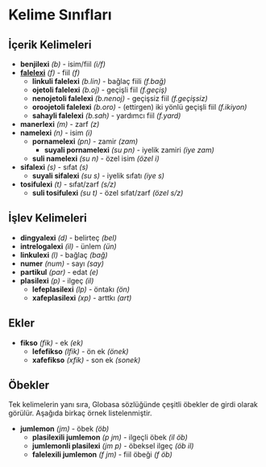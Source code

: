 <h1>Kelime Sınıfları</h1>
<p>
</p>
<h2>İçerik Kelimeleri</h2>
<ul>
    <li><strong>benjilexi</strong> <em>(b)</em> - isim/fiil <em>(i/f)</em></li>
    <li><strong><a href="./inharelexi.html#falelexili_klase">falelexi</a></strong> <em>(f)</em> - fiil <em>(f)</em>
        <ul>
            <li><strong>linkuli falelexi</strong> <em>(b.lin)</em> - bağlaç fiili <em>(f.bağ)</em></li>
            <li><strong>ojetoli falelexi</strong> <em>(b.oj)</em> - geçişli fiil <em>(f.geçiş)</em></li>
            <li><strong>nenojetoli falelexi</strong> <em>(b.nenoj)</em> - geçişsiz fiil <em>(f.geçişsiz)</em></li>
            <li><strong>oroojetoli falelexi</strong> <em>(b.oro)</em> - (ettirgen) iki yönlü geçişli fiil <em>(f.ikiyon)</em>
            </li>
            <li><strong>sahayli falelexi</strong> <em>(b.sah)</em> - yardımcı fiil <em>(f.yard)</em></li>
        </ul>
    </li>
    <li><strong>manerlexi</strong> <em>(m)</em> - zarf <em>(z)</em></li>
    <li><strong>namelexi</strong> <em>(n)</em> - isim <em>(i)</em>
        <ul>
            <li><strong>pornamelexi</strong> <em>(pn)</em> - zamir <em>(zam)</em>
                <ul>
                    <li><strong>suyali pornamelexi</strong> <em>(su pn)</em> - iyelik zamiri <em>(iye zam)</em></li>
                </ul>
            </li>
            <li><strong>suli namelexi</strong> <em>(su n)</em> - özel isim <em>(özel i)</em></li>
        </ul>
    </li>
    <li><strong>sifalexi</strong> <em>(s)</em> - sıfat <em>(s)</em>
        <ul>
            <li><strong>suyali sifalexi</strong> <em>(su s)</em> - iyelik sıfatı <em>(iye s)</em></li>
        </ul>
    </li>
    <li><strong>tosifulexi</strong> <em>(t)</em> - sıfat/zarf <em>(s/z)</em>
        <ul>
            <li><strong>suli tosifulexi</strong> <em>(su t)</em> - özel sıfat/zarf <em>(özel s/z)</em></li>
        </ul>
    </li>
</ul>
<h2>İşlev Kelimeleri</h2>
<ul>
    <li><strong>dingyalexi</strong> <em>(d)</em> - belirteç <em>(bel)</em></li>
    <li><strong>intrelogalexi</strong> <em>(il)</em> - ünlem <em>(ün)</em></li>
    <li><strong>linkulexi</strong> <em>(l)</em> - bağlaç <em>(bağ)</em></li>
    <li><strong>numer</strong> <em>(num)</em> - sayı <em>(say)</em></li>
    <li><strong>partikul</strong> <em>(par)</em> - edat <em>(e)</em></li>
    <li><strong>plasilexi</strong> <em>(p)</em> - ilgeç <em>(il)</em>
        <ul>
            <li><strong>lefeplasilexi</strong> <em>(lp)</em> - öntakı <em>(ön)</em></li>
            <li><strong>xafeplasilexi</strong> <em>(xp)</em> - arttkı <em>(art)</em></li>
        </ul>
    </li>
</ul>
<h2>Ekler</h2>
<ul>
    <li><strong>fikso</strong> <em>(fik)</em> - ek <em>(ek)</em>
        <ul>
            <li><strong>lefefikso</strong> <em>(lfik)</em> - ön ek <em>(önek)</em></li>
            <li><strong>xafefikso</strong> <em>(xfik)</em> - son ek <em>(sonek)</em></li>
        </ul>
    </li>
</ul>
<h2>Öbekler</h2>
<p>Tek kelimelerin yanı sıra, Globasa sözlüğünde çeşitli öbekler de girdi olarak görülür. Aşağıda birkaç örnek
    listelenmiştir.</p>
<ul>
    <li><strong>jumlemon</strong> <em>(jm)</em> - öbek <em>(öb)</em>
        <ul>
            <li><strong>plasilexili jumlemon</strong> <em>(p jm)</em> - ilgeçli öbek <em>(il öb)</em></li>
            <li><strong>jumlemonli plasilexi</strong> <em>(jm p)</em> - öbeksel ilgeç <em>(öb il)</em></li>
            <li><strong>falelexili jumlemon</strong> <em>(f jm)</em> - fiil öbeği <em>(f öb)</em></li>
        </ul>
    </li>
</ul>
<p></p>
